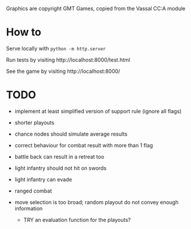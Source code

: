 
Graphics are copyright GMT Games, copied from the Vassal CC:A module

# How to

Serve locally with `python -m http.server`

Run tests by visiting http://localhost:8000/test.html

See the game by visiting http://localhost:8000/


# TODO

  - implement at least simplified version of support rule (ignore all flags)
  - shorter playouts
  - chance nodes should simulate average results



  - correct behaviour for combat result with more than 1 flag
  - battle back can result in a retreat too
  - light infantry should not hit on swords
  - light infantry can evade
  - ranged combat
  - move selection is too broad; random playout do not convey enough information
    - TRY an evaluation function for the playouts?




